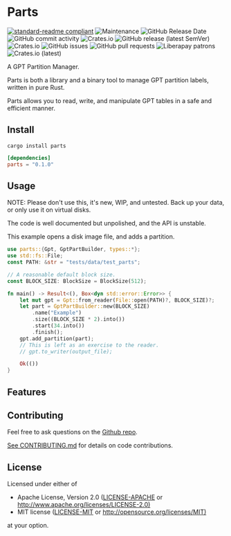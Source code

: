 # Parts

[![standard-readme compliant](https://img.shields.io/badge/readme%20style-standard-brightgreen.svg?style=flat-square)](https://github.com/RichardLitt/standard-readme)
![Maintenance](https://img.shields.io/maintenance/yes/2020?style=flat-square)
![GitHub Release Date](https://img.shields.io/github/release-date/DianaNites/parts?style=flat-square)
![GitHub commit activity](https://img.shields.io/github/commit-activity/w/DianaNites/parts?style=flat-square)
![Crates.io](https://img.shields.io/crates/v/parts?style=flat-square)
![GitHub release (latest SemVer)](https://img.shields.io/github/v/release/DianaNites/parts?sort=semver&style=flat-square)
![Crates.io](https://img.shields.io/crates/l/parts?style=flat-square)
![GitHub issues](https://img.shields.io/github/issues/DianaNites/parts?style=flat-square)
![GitHub pull requests](https://img.shields.io/github/issues-pr/DianaNites/parts?style=flat-square)
![Liberapay patrons](https://img.shields.io/liberapay/patrons/DianaNites?style=flat-square)
![Crates.io (latest)](https://img.shields.io/crates/dv/parts?style=flat-square)

A GPT Partition Manager.

Parts is both a library and a binary tool to manage GPT partition labels,
written in pure Rust.

Parts allows you to read, write, and manipulate GPT tables in a safe and
efficient manner.

## Install

```shell
cargo install parts
```

```toml
[dependencies]
parts = "0.1.0"
```

## Usage

NOTE: Please don't use this, it's new, WIP, and untested.
Back up your data, or only use it on virtual disks.

The code is well documented but unpolished, and the API is unstable.

This example opens a disk image file, and adds a partition.

```rust
use parts::{Gpt, GptPartBuilder, types::*};
use std::fs::File;
const PATH: &str = "tests/data/test_parts";

// A reasonable default block size.
const BLOCK_SIZE: BlockSize = BlockSize(512);

fn main() -> Result<(), Box<dyn std::error::Error>> {
    let mut gpt = Gpt::from_reader(File::open(PATH)?, BLOCK_SIZE)?;
    let part = GptPartBuilder::new(BLOCK_SIZE)
        .name("Example")
        .size((BLOCK_SIZE * 2).into())
        .start(34.into())
        .finish();
    gpt.add_partition(part);
    // This is left as an exercise to the reader.
    // gpt.to_writer(output_file);

    Ok(())
}
```

<!-- TODO: CLI Example here -->

## Features

<!-- TODO: Optional crate features -->

## Contributing

Feel free to ask questions on the [Github repo](https://github.com/DianaNites/parts).

[See CONTRIBUTING.md](CONTRIBUTING.md) for details on code contributions.

## License

Licensed under either of

* Apache License, Version 2.0
   ([LICENSE-APACHE](LICENSE-APACHE) or <http://www.apache.org/licenses/LICENSE-2.0)>
* MIT license
   ([LICENSE-MIT](LICENSE-MIT) or <http://opensource.org/licenses/MIT)>

at your option.
